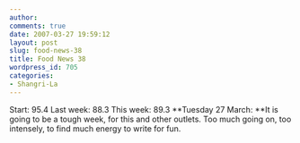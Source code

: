 ```yaml
---
author:
comments: true
date: 2007-03-27 19:59:12
layout: post
slug: food-news-38
title: Food News 38
wordpress_id: 705
categories:
- Shangri-La
---
```


Start: 95.4 Last week: 88.3 This week: 89.3
**Tuesday 27 March: **It is going to be a tough week, for this and other outlets. Too much going on, too intensely, to find much energy to write for fun.
